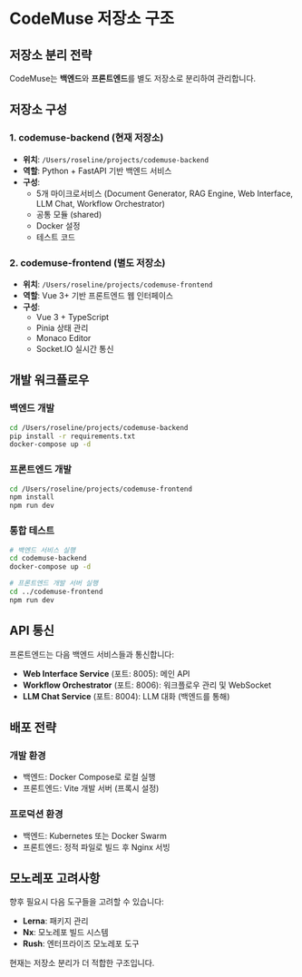 # CodeMuse 저장소 구조

## 저장소 분리 전략

CodeMuse는 **백엔드**와 **프론트엔드**를 별도 저장소로 분리하여 관리합니다.

## 저장소 구성

### 1. codemuse-backend (현재 저장소)
- **위치**: `/Users/roseline/projects/codemuse-backend`
- **역할**: Python + FastAPI 기반 백엔드 서비스
- **구성**:
  - 5개 마이크로서비스 (Document Generator, RAG Engine, Web Interface, LLM Chat, Workflow Orchestrator)
  - 공통 모듈 (shared)
  - Docker 설정
  - 테스트 코드

### 2. codemuse-frontend (별도 저장소)
- **위치**: `/Users/roseline/projects/codemuse-frontend`
- **역할**: Vue 3+ 기반 프론트엔드 웹 인터페이스
- **구성**:
  - Vue 3 + TypeScript
  - Pinia 상태 관리
  - Monaco Editor
  - Socket.IO 실시간 통신

## 개발 워크플로우

### 백엔드 개발
```bash
cd /Users/roseline/projects/codemuse-backend
pip install -r requirements.txt
docker-compose up -d
```

### 프론트엔드 개발
```bash
cd /Users/roseline/projects/codemuse-frontend
npm install
npm run dev
```

### 통합 테스트
```bash
# 백엔드 서비스 실행
cd codemuse-backend
docker-compose up -d

# 프론트엔드 개발 서버 실행
cd ../codemuse-frontend
npm run dev
```

## API 통신

프론트엔드는 다음 백엔드 서비스들과 통신합니다:

- **Web Interface Service** (포트: 8005): 메인 API
- **Workflow Orchestrator** (포트: 8006): 워크플로우 관리 및 WebSocket
- **LLM Chat Service** (포트: 8004): LLM 대화 (백엔드를 통해)

## 배포 전략

### 개발 환경
- 백엔드: Docker Compose로 로컬 실행
- 프론트엔드: Vite 개발 서버 (프록시 설정)

### 프로덕션 환경
- 백엔드: Kubernetes 또는 Docker Swarm
- 프론트엔드: 정적 파일로 빌드 후 Nginx 서빙

## 모노레포 고려사항

향후 필요시 다음 도구들을 고려할 수 있습니다:

- **Lerna**: 패키지 관리
- **Nx**: 모노레포 빌드 시스템
- **Rush**: 엔터프라이즈 모노레포 도구

현재는 저장소 분리가 더 적합한 구조입니다.
